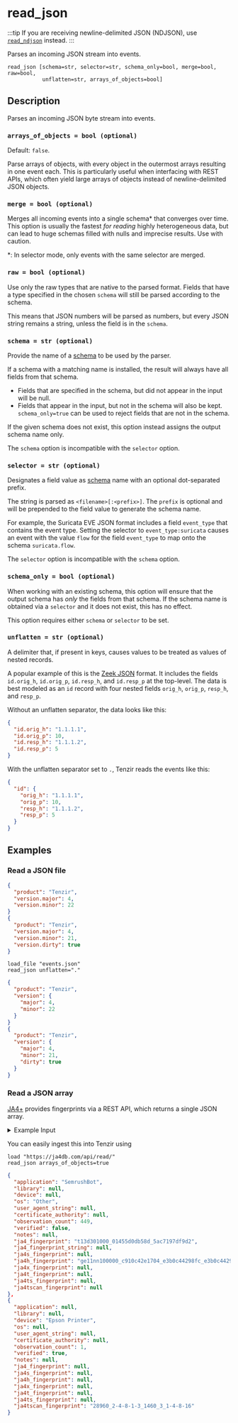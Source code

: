 # read_json

:::tip
If you are receiving newline-delimited JSON (NDJSON), use [`read_ndjson`](read_ndjson) instead.
:::

Parses an incoming JSON stream into events.

```tql
read_json [schema=str, selector=str, schema_only=bool, merge=bool, raw=bool,
           unflatten=str, arrays_of_objects=bool]
```

## Description

Parses an incoming JSON byte stream into events.

### `arrays_of_objects = bool (optional)`

Default: `false`.

Parse arrays of objects, with every object in the outermost arrays resulting in
one event each. This is particularly useful when interfacing with REST APIs,
which often yield large arrays of objects instead of newline-delimited JSON
objects.

### `merge = bool (optional)`

Merges all incoming events into a single schema\* that converges over time. This
option is usually the fastest *for reading* highly heterogeneous data, but can
lead
to huge schemas filled with nulls and imprecise results. Use with caution.

\*: In selector mode, only events with the same selector are merged.

### `raw = bool (optional)`

Use only the raw types that are native to the parsed format. Fields that have a type
specified in the chosen `schema` will still be parsed according to the schema.

This means that JSON numbers will be parsed as numbers,
but every JSON string remains a string, unless the field is in the `schema`.

### `schema = str (optional)`

Provide the name of a [schema](../../data-model/schemas.md) to be used by the
parser.

If a schema with a matching name is installed, the result will always have
all fields from that schema.
* Fields that are specified in the schema, but did not appear in the input will be null.
* Fields that appear in the input, but not in the schema will also be kept. `schema_only=true`
can be used to reject fields that are not in the schema.

If the given schema does not exist, this option instead assigns the output schema name only.

The `schema` option is incompatible with the `selector` option.

### `selector = str (optional)`

Designates a field value as [schema](../../data-model/schemas.md) name with an
optional dot-separated prefix.

The string is parsed as `<filename>[:<prefix>]`. The `prefix` is optional and
will be prepended to the field value to generate the schema name.

For example, the Suricata EVE JSON format includes a field
`event_type` that contains the event type. Setting the selector to
`event_type:suricata` causes an event with the value `flow` for the field
`event_type` to map onto the schema `suricata.flow`.

The `selector` option is incompatible with the `schema` option.

### `schema_only = bool (optional)`

When working with an existing schema, this option will ensure that the output
schema has *only* the fields from that schema. If the schema name is obtained via a `selector`
and it does not exist, this has no effect.

This option requires either `schema` or `selector` to be set.

### `unflatten = str (optional)`

A delimiter that, if present in keys, causes values to be treated as values of
nested records.

A popular example of this is the [Zeek JSON](read_zeek_json.md) format. It includes
the fields `id.orig_h`, `id.orig_p`, `id.resp_h`, and `id.resp_p` at the
top-level. The data is best modeled as an `id` record with four nested fields
`orig_h`, `orig_p`, `resp_h`, and `resp_p`.

Without an unflatten separator, the data looks like this:

```json title="Without unflattening"
{
  "id.orig_h": "1.1.1.1",
  "id.orig_p": 10,
  "id.resp_h": "1.1.1.2",
  "id.resp_p": 5
}
```

With the unflatten separator set to `.`, Tenzir reads the events like this:

```json title="With 'unflatten'"
{
  "id": {
    "orig_h": "1.1.1.1",
    "orig_p": 10,
    "resp_h": "1.1.1.2",
    "resp_p": 5
  }
}
```

## Examples

### Read a JSON file

```json title="input.json"
{
  "product": "Tenzir",
  "version.major": 4,
  "version.minor": 22
}
{
  "product": "Tenzir",
  "version.major": 4,
  "version.minor": 21,
  "version.dirty": true
}
```

```tql title="Pipeline"
load_file "events.json"
read_json unflatten="."
```

```json title="Output"
{
  "product": "Tenzir",
  "version": {
    "major": 4,
    "minor": 22
  }
}
{
  "product": "Tenzir",
  "version": {
    "major": 4,
    "minor": 21,
    "dirty": true
  }
}
```

### Read a JSON array

[JA4+](https://ja4db.com/) provides fingerprints via a REST API, which returns a single JSON array.

<details>
<summary>Example Input</summary>

```json
[
  {
    "application": "SemrushBot",
    "library": null,
    "device": null,
    "os": "Other",
    "user_agent_string": null,
    "certificate_authority": null,
    "observation_count": 449,
    "verified": false,
    "notes": null,
    "ja4_fingerprint": "t13d301000_01455d0db58d_5ac7197df9d2",
    "ja4_fingerprint_string": null,
    "ja4s_fingerprint": null,
    "ja4h_fingerprint": "ge11nn100000_c910c42e1704_e3b0c44298fc_e3b0c44298fc",
    "ja4x_fingerprint": null,
    "ja4t_fingerprint": null,
    "ja4ts_fingerprint": null,
    "ja4tscan_fingerprint": null
  },
  {
    "application": null,
    "library": null,
    "device": "Epson Printer",
    "os": null,
    "user_agent_string": null,
    "certificate_authority": null,
    "observation_count": 1,
    "verified": true,
    "notes": null,
    "ja4_fingerprint": null,
    "ja4s_fingerprint": null,
    "ja4h_fingerprint": null,
    "ja4x_fingerprint": null,
    "ja4t_fingerprint": null,
    "ja4ts_fingerprint": null,
    "ja4tscan_fingerprint": "28960_2-4-8-1-3_1460_3_1-4-8-16"
  },
  ...
]
```

</details>

You can easily ingest this into Tenzir using

```tql title="Pipeline"
load "https://ja4db.com/api/read/"
read_json arrays_of_objects=true
```

```json title="Example Output"
{
  "application": "SemrushBot",
  "library": null,
  "device": null,
  "os": "Other",
  "user_agent_string": null,
  "certificate_authority": null,
  "observation_count": 449,
  "verified": false,
  "notes": null,
  "ja4_fingerprint": "t13d301000_01455d0db58d_5ac7197df9d2",
  "ja4_fingerprint_string": null,
  "ja4s_fingerprint": null,
  "ja4h_fingerprint": "ge11nn100000_c910c42e1704_e3b0c44298fc_e3b0c44298fc",
  "ja4x_fingerprint": null,
  "ja4t_fingerprint": null,
  "ja4ts_fingerprint": null,
  "ja4tscan_fingerprint": null
},
{
  "application": null,
  "library": null,
  "device": "Epson Printer",
  "os": null,
  "user_agent_string": null,
  "certificate_authority": null,
  "observation_count": 1,
  "verified": true,
  "notes": null,
  "ja4_fingerprint": null,
  "ja4s_fingerprint": null,
  "ja4h_fingerprint": null,
  "ja4x_fingerprint": null,
  "ja4t_fingerprint": null,
  "ja4ts_fingerprint": null,
  "ja4tscan_fingerprint": "28960_2-4-8-1-3_1460_3_1-4-8-16"
}
```
